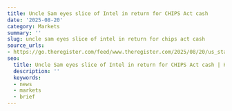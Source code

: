 ```yaml
---
title: Uncle Sam eyes slice of Intel in return for CHIPS Act cash
date: '2025-08-20'
category: Markets
summary: ''
slug: uncle sam eyes slice of intel in return for chips act cash
source_urls:
- https://go.theregister.com/feed/www.theregister.com/2025/08/20/us_stake_intel/
seo:
  title: Uncle Sam eyes slice of Intel in return for CHIPS Act cash | Hash n Hedge
  description: ''
  keywords:
  - news
  - markets
  - brief
---
```



